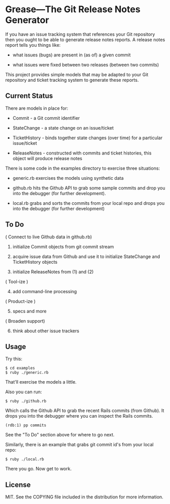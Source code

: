 Grease—The Git Release Notes Generator
=============================================

If you have an issue tracking system that references your Git repository then you ought to be able to generate release notes reports. A release notes report tells you things like:

* what issues (bugs) are present in (as of) a given commit

* what issues were fixed between two releases (between two commits)

This project provides simple models that may be adapted to your Git repository and ticket tracking system to generate these reports. 

Current Status
--------------

There are models in place for:

* Commit - a Git commit identifier

* StateChange - a state change on an issue/ticket

* TicketHistory - binds together state changes (over time) for a particular issue/ticket

* ReleaseNotes - constructed with commits and ticket histories, this object will produce release notes

There is some code in the examples directory to exercise three situations:

* generic.rb exercises the models using synthetic data

* github.rb hits the Github API to grab some sample commits and drop you into the debugger (for further development).

* local.rb grabs and sorts the commits from your local repo and drops you into the debugger (for further development)


To Do
-----

( Connect to live Github data in github.rb)

1. initialize Commit objects from git commit stream

2. acquire issue data from Github and use it to initialize StateChange and TicketHistory objects

3. initialize ReleaseNotes from (1) and (2) 

( Tool-ize )

4. add command-line processing

( Product-ize )

5. specs and more

( Broaden support)

6. think about other issue trackers

Usage
-----

Try this:

    $ cd examples
    $ ruby ./generic.rb

That'll exercise the models a little.

Also you can run:

    $ ruby ./github.rb

Which calls the Github API to grab the recent Rails commits (from Github). It drops you into the debugger where you can inspect the Rails commits.

    (rdb:1) pp commits

See the "To Do" section above for where to go next.

Similarly, there is an example that grabs git commit id's from your local repo:

    $ ruby ./local.rb

There you go. Now get to work.

License
-------

MIT. See the COPYING file included in the distribution for more information.